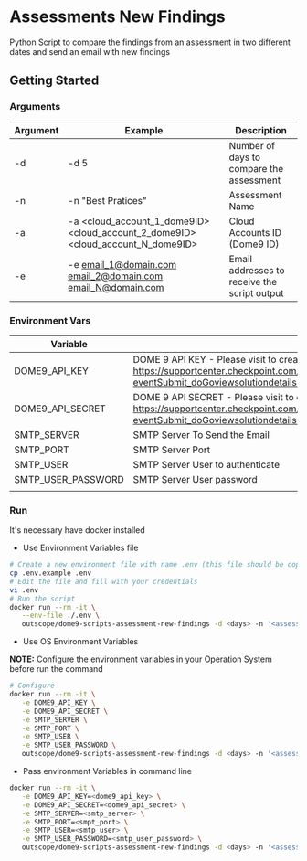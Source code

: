 # Assessments New Findings

Python Script to compare the findings from an assessment in two different dates and send an email with new findings

## Getting Started

### Arguments

| Argument | Example                                                                          | Description                                  |
|----------|----------------------------------------------------------------------------------|----------------------------------------------|
| -d       | -d 5                                                                             | Number of days to compare the assessment     |
| -n       | -n "Best Pratices"                                                               | Assessment Name                              |
| -a       | -a <cloud_account_1_dome9ID> <cloud_account_2_dome9ID> <cloud_account_N_dome9ID> | Cloud Accounts ID (Dome9 ID)                 |
| -e       | -e <email_1@domain.com> <email_2@domain.com>  <email_N@domain.com>               | Email addresses to receive the script output |

### Environment Vars

| Variable           | Description                                                                                                                                                                                                        |
|--------------------|--------------------------------------------------------------------------------------------------------------------------------------------------------------------------------------------------------------------|
| DOME9_API_KEY      | DOME 9 API KEY - Please visit to create a new API Key - https://supportcenter.checkpoint.com/supportcenter/portal?eventSubmit_doGoviewsolutiondetails=&solutionid=sk144514&partition=General&product=CloudGuard    |
| DOME9_API_SECRET   | DOME 9 API SECRET - Please visit to create a new API Key - https://supportcenter.checkpoint.com/supportcenter/portal?eventSubmit_doGoviewsolutiondetails=&solutionid=sk144514&partition=General&product=CloudGuard |
| SMTP_SERVER        | SMTP Server To Send the Email                                                                                                                                                                                      |
| SMTP_PORT          | SMTP Server Port                                                                                                                                                                                                   |
| SMTP_USER          | SMTP Server User to authenticate                                                                                                                                                                                   |
| SMTP_USER_PASSWORD | SMTP Server User password                                                                                                                                                                                          |
|                    |                                                                                                                                                                                                                    |

### Run

It's necessary have docker installed

* Use Environment Variables file

```bash
# Create a new environment file with name .env (this file should be copied from .env.example>
cp .env.example .env
# Edit the file and fill with your credentials
vi .env
# Run the script
docker run --rm -it \
   --env-file ./.env \
   outscope/dome9-scripts-assessment-new-findings -d <days> -n '<assessment_name>' -a <cloud_account_dome9_id> -e <email1> <email2>
```

* Use OS Environment Variables

**NOTE:** Configure the environment variables in your Operation System before run the command

```bash
# Configure 
docker run --rm -it \
   -e DOME9_API_KEY \
   -e DOME9_API_SECRET \
   -e SMTP_SERVER \
   -e SMTP_PORT \
   -e SMTP_USER \
   -e SMTP_USER_PASSWORD \
   outscope/dome9-scripts-assessment-new-findings -d <days> -n '<assessment_name>' -a <cloud_account_dome9_id> -e <email1> <email2>
```

* Pass environment Variables in command line

```bash
docker run --rm -it \
   -e DOME9_API_KEY=<dome9_api_key> \
   -e DOME9_API_SECRET=<dome9_api_secret> \
   -e SMTP_SERVER=<smtp_server> \
   -e SMTP_PORT=<smpt_port> \
   -e SMTP_USER=<smtp_user> \
   -e SMTP_USER_PASSWORD=<smtp_user_password> \
   outscope/dome9-scripts-assessment-new-findings -d <days> -n '<assessment_name>' -a <cloud_account_dome9_id> -e <email1> <email2>
```

